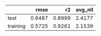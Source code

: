 |          |   rmse |     r2 |   avg_nll |
|:---------|-------:|-------:|----------:|
| test     | 0.6487 | 0.8999 |    2.4177 |
| training | 0.5725 | 0.9261 |    2.1539 |